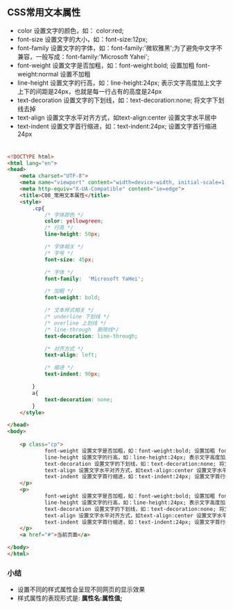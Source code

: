## CSS常用文本属性

- color 设置文字的颜色，如： color:red;
- font-size 设置文字的大小，如：font-size:12px;
- font-family 设置文字的字体，如：font-family:'微软雅黑';为了避免中文字不兼容，一般写成：font-family:'Microsoft Yahei';
- font-weight 设置文字是否加粗，如：font-weight:bold; 设置加粗 font-weight:normal 设置不加粗
- line-height 设置文字的行高，如：line-height:24px; 表示文字高度加上文字上下的间距是24px，也就是每一行占有的高度是24px
- text-decoration 设置文字的下划线，如：text-decoration:none; 将文字下划线去掉
- text-align 设置文字水平对齐方式，如text-align:center 设置文字水平居中
- text-indent 设置文字首行缩进，如：text-indent:24px; 设置文字首行缩进24px

### 

```html

<!DOCTYPE html>
<html lang="en">
<head>
    <meta charset="UTF-8">
    <meta name="viewport" content="width=device-width, initial-scale=1.0">
    <meta http-equiv="X-UA-Compatible" content="ie=edge">
    <title>C08_常用文本属性</title>
    <style>
        .cp{
            /* 字体颜色 */
            color: yellowgreen;
            /* 行高 */
            line-height: 50px;

            /* 字体相关 */
            /* 字号 */
            font-size: 45px;

            /* 字体 */
            font-family:  'Microsoft YaHei';

            /* 加粗 */
            font-weight: bold;

            /* 文本样式相关 */
            /* underline 下划线 */
            /* overline 上划线 */
            /* line-through  删除线*/
            text-decoration: line-through;

            /* 对齐方式 */
            text-align: left;

            /* 缩进 */
            text-indent: 90px;

        }
        a{
            text-decoration: none;
        }
    </style>

</head>
<body>
    
    <p class="cp">
            font-weight 设置文字是否加粗，如：font-weight:bold; 设置加粗 font-weight:normal 设置不加粗
            line-height 设置文字的行高，如：line-height:24px; 表示文字高度加上文字上下的间距是24px，也就是每一行占有的高度是24px
            text-decoration 设置文字的下划线，如：text-decoration:none; 将文字下划线去掉
            text-align 设置文字水平对齐方式，如text-align:center 设置文字水平居中
            text-indent 设置文字首行缩进，如：text-indent:24px; 设置文字首行缩进24px
    </p>
    <p>
            font-weight 设置文字是否加粗，如：font-weight:bold; 设置加粗 font-weight:normal 设置不加粗
            line-height 设置文字的行高，如：line-height:24px; 表示文字高度加上文字上下的间距是24px，也就是每一行占有的高度是24px
            text-decoration 设置文字的下划线，如：text-decoration:none; 将文字下划线去掉
            text-align 设置文字水平对齐方式，如text-align:center 设置文字水平居中
            text-indent 设置文字首行缩进，如：text-indent:24px; 设置文字首行缩进24px
    </p>
    <a href="#">当前页面</a>

</body>
</html>
```

### 小结

- 设置不同的样式属性会呈现不同网页的显示效果
- 样式属性的表现形式是: **属性名:属性值;**